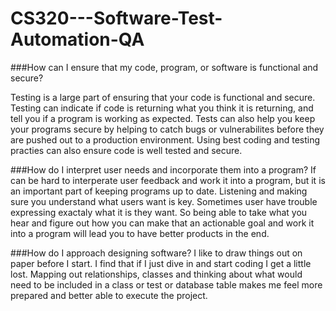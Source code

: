 # CS320---Software-Test-Automation-QA

###How can I ensure that my code, program, or software is functional and secure?

Testing is a large part of ensuring that your code is functional and secure.  Testing can indicate if code is returning what you think it is returning, and tell you if a program is working as expected. Tests can also help you keep your programs secure by helping to catch bugs or vulnerabilites before they are pushed out to a production environment.  Using best coding and testing practies can also ensure code is well tested and secure. 

###How do I interpret user needs and incorporate them into a program?
If can be hard to interperate user feedback and work it into a program, but it is an important part of keeping programs up to date. Listening and making sure you understand what users want is key.  Sometimes user have trouble expressing exactaly what it is they want.  So being able to take what you hear and figure out how you can make that an actionable goal and work it into a program will lead you to have better products in the end. 

###How do I approach designing software?
I like to draw things out on paper before I start.  I find that if I just dive in and start coding I get a little lost.  Mapping out relationships, classes and thinking about what would need to be included in a class or test or database table makes me feel more prepared and better able to execute the project. 
